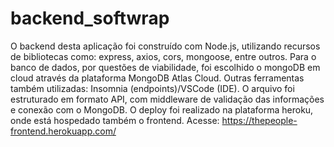 # backend_softwrap

O backend desta aplicação foi construído com Node.js, utilizando recursos de bibliotecas como: express, axios, cors, mongoose, entre outros. 
Para o banco de dados, por questões de viabilidade, foi escolhido o mongoDB em cloud através da plataforma MongoDB Atlas Cloud.
Outras ferramentas também utilizadas: Insomnia (endpoints)/VSCode (IDE).
O arquivo foi estruturado em formato API, com middleware de validação das informações e conexão com o MongoDB.
O deploy foi realizado na plataforma heroku, onde está hospedado também o frontend. Acesse: https://thepeople-frontend.herokuapp.com/
